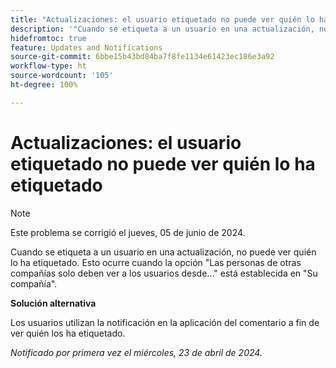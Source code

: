```yaml
---
title: "Actualizaciones: el usuario etiquetado no puede ver quién lo ha etiquetado"
description: '"Cuando se etiqueta a un usuario en una actualización, no puede ver quién lo ha etiquetado. Esto ocurre cuando la opción Las personas de otras compañías deberán ver solamente a los usuarios de... está establecida en Su compañía".'
hidefromtoc: true
feature: Updates and Notifications
source-git-commit: 6bbe15b43bd84ba7f8fe1134e61423ec186e3a92
workflow-type: ht
source-wordcount: '105'
ht-degree: 100%

---
```



# Actualizaciones: el usuario etiquetado no puede ver quién lo ha etiquetado

>[!NOTE]
>
>Este problema se corrigió el jueves, 05 de junio de 2024.

Cuando se etiqueta a un usuario en una actualización, no puede ver quién lo ha etiquetado. Esto ocurre cuando la opción &quot;Las personas de otras compañías solo deben ver a los usuarios desde...&quot; está establecida en &quot;Su compañía&quot;.

**Solución alternativa**

Los usuarios utilizan la notificación en la aplicación del comentario a fin de ver quién los ha etiquetado.

_Notificado por primera vez el miércoles, 23 de abril de 2024._

